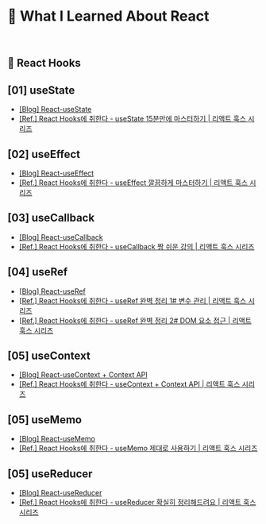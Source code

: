 # 📔 What I Learned About React

<br/>

## 🐻 React Hooks

## [01] useState

- [[Blog] React-useState](https://velog.io/@eeeve/React-Hooks-useState) <br/>
- [[Ref.] React Hooks에 취한다 - useState 15분만에 마스터하기 | 리액트 훅스 시리즈](https://www.youtube.com/watch?v=G3qglTF-fFI&t=901s) <br/>

## [02] useEffect

- [[Blog] React-useEffect](https://velog.io/@eeeve/React-Hooks-useEffect) <br/>
- [[Ref.] React Hooks에 취한다 - useEffect 깔끔하게 마스터하기 | 리액트 훅스 시리즈](https://www.youtube.com/watch?v=kyodvzc5GHU&t=11s) <br/>

## [03] useCallback

- [[Blog] React-useCallback](https://velog.io/@eeeve/React-Hooks-useCallback) <br/>
- [[Ref.] React Hooks에 취한다 - useCallback 짱 쉬운 강의 | 리액트 훅스 시리즈](https://www.youtube.com/watch?v=XfUF9qLa3mU&t=171s) <br/>

## [04] useRef

- [[Blog] React-useRef](https://velog.io/@eeeve/React-Hooks-useRef) <br/>
- [[Ref.] React Hooks에 취한다 - useRef 완벽 정리 1# 변수 관리 | 리액트 훅스 시리즈](https://www.youtube.com/watch?v=VxqZrL4FLz8) <br/>
- [[Ref.] React Hooks에 취한다 - useRef 완벽 정리 2# DOM 요소 접근 | 리액트 훅스 시리즈](https://www.youtube.com/watch?v=EMK8oUUwP5Q) <br/>

## [05] useContext

- [[Blog] React-useContext + Context API](https://velog.io/@eeeve/React-Hooks-useContext-Context-API) <br/>
- [[Ref.] React Hooks에 취한다 - useContext + Context API | 리액트 훅스 시리즈](https://www.youtube.com/watch?v=LwvXVEHS638) <br/>

## [05] useMemo

- [[Blog] React-useMemo](https://velog.io/@eeeve/React-Hooks-useMemo) <br/>
- [[Ref.] React Hooks에 취한다 - useMemo 제대로 사용하기 | 리액트 훅스 시리즈](https://www.youtube.com/watch?v=e-CnI8Q5RY4&t=140s) <br/>

## [05] useReducer

- [[Blog] React-useReducer](https://velog.io/@eeeve/React-Hooks-useReducer) <br/>
- [[Ref.] React Hooks에 취한다 - useReducer 확실히 정리해드려요 | 리액트 훅스 시리즈](https://www.youtube.com/watch?v=tdORpiegLg0) <br/>
